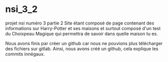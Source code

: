 # nsi_3_2
projet nsi numéro 3 partie 2
Site étant composé de page contenant des informations sur Harry-Potter et ses maisons et surtout composé d'un test du Choixpeau Magique qui permettra de savoir dans quelle maison tu es.

Nous avons finis par créer un github car nous ne pouvions plus télécharger des fichiers sur gitlab.
Ainsi, nous avons créé un github, cela explique les commits innégaux.

